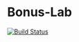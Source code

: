 # Bonus-Lab
[![Build Status](https://travis-ci.com/zoepatton/Bonus-Lab.svg?branch=main)](https://travis-ci.com/zoepatton/Bonus-Lab)
